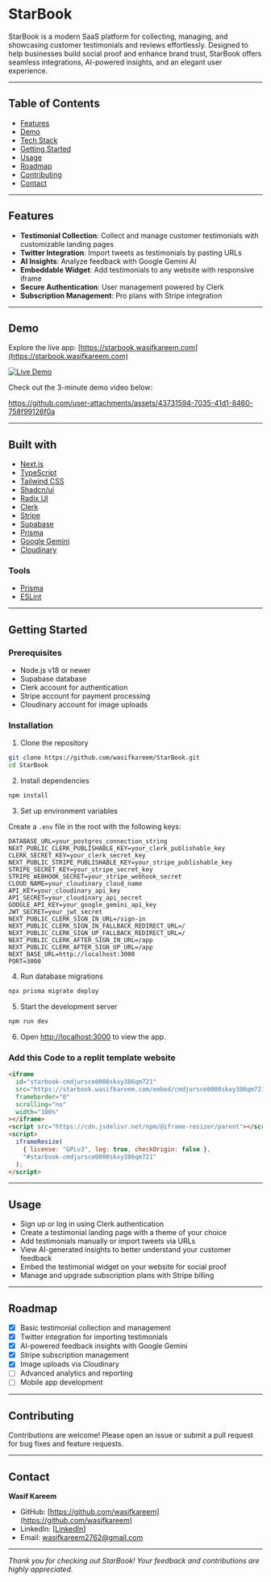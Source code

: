 # StarBook

StarBook is a modern SaaS platform for collecting, managing, and showcasing customer testimonials and reviews effortlessly. Designed to help businesses build social proof and enhance brand trust, StarBook offers seamless integrations, AI-powered insights, and an elegant user experience.

---

## Table of Contents

- [Features](#features)
- [Demo](#demo)
- [Tech Stack](#tech-stack)
- [Getting Started](#getting-started)
- [Usage](#usage)
- [Roadmap](#roadmap)
- [Contributing](#contributing)
- [Contact](#contact)

---

## Features

- **Testimonial Collection**: Collect and manage customer testimonials with customizable landing pages
- **Twitter Integration**: Import tweets as testimonials by pasting URLs
- **AI Insights**: Analyze feedback with Google Gemini AI
- **Embeddable Widget**: Add testimonials to any website with responsive iframe
- **Secure Authentication**: User management powered by Clerk
- **Subscription Management**: Pro plans with Stripe integration

---

## Demo

Explore the live app: [https://starbook.wasifkareem.com](https://starbook.wasifkareem.com)

<a href="https://codepen.io/Wasif-Kareem/pen/OJeExjy?editors=1000"
rel="noopener noreferrer"
target="_blank">
<img src="https://img.shields.io/badge/Live-Demo-brightgreen?style=for-the-badge&logo=appveyor" alt="Live Demo">
</a>

Check out the 3-minute demo video below:

https://github.com/user-attachments/assets/43731594-7035-41d1-8460-758f99126f0a

---

## Built with

- [Next.js](https://nextjs.org/)
- [TypeScript](https://www.typescriptlang.org/)
- [Tailwind CSS](https://tailwindcss.com/)
- [Shadcn/ui](https://ui.shadcn.com/)
- [Radix UI](https://www.radix-ui.com/)
- [Clerk](https://clerk.com/)
- [Stripe](https://stripe.com/)
- [Supabase](https://supabase.com/)
- [Prisma](https://www.prisma.io/)
- [Google Gemini](https://ai.google.dev/)
- [Cloudinary](https://cloudinary.com/)

### Tools

- [Prisma](https://www.prisma.io/)
- [ESLint](https://eslint.org/)

---

## Getting Started

### Prerequisites

- Node.js v18 or newer
- Supabase database
- Clerk account for authentication
- Stripe account for payment processing
- Cloudinary account for image uploads

### Installation

1. Clone the repository

```bash
git clone https://github.com/wasifkareem/StarBook.git
cd StarBook
```

2. Install dependencies

```bash
npm install
```

3. Set up environment variables

Create a `.env` file in the root with the following keys:

```env
DATABASE_URL=your_postgres_connection_string
NEXT_PUBLIC_CLERK_PUBLISHABLE_KEY=your_clerk_publishable_key
CLERK_SECRET_KEY=your_clerk_secret_key
NEXT_PUBLIC_STRIPE_PUBLISHABLE_KEY=your_stripe_publishable_key
STRIPE_SECRET_KEY=your_stripe_secret_key
STRIPE_WEBHOOK_SECRET=your_stripe_webhook_secret
CLOUD_NAME=your_cloudinary_cloud_name
API_KEY=your_cloudinary_api_key
API_SECRET=your_cloudinary_api_secret
GOOGLE_API_KEY=your_google_gemini_api_key
JWT_SECRET=your_jwt_secret
NEXT_PUBLIC_CLERK_SIGN_IN_URL=/sign-in
NEXT_PUBLIC_CLERK_SIGN_IN_FALLBACK_REDIRECT_URL=/
NEXT_PUBLIC_CLERK_SIGN_UP_FALLBACK_REDIRECT_URL=/
NEXT_PUBLIC_CLERK_AFTER_SIGN_IN_URL=/app
NEXT_PUBLIC_CLERK_AFTER_SIGN_UP_URL=/app
NEXT_BASE_URL=http://localhost:3000
PORT=3000
```

4. Run database migrations

```bash
npx prisma migrate deploy
```

5. Start the development server

```bash
npm run dev
```

6. Open [http://localhost:3000](http://localhost:3000) to view the app.

### Add this Code to a replit template website

```html
<iframe
  id="starbook-cmdjursce0000skxy386qm721"
  src="https://starbook.wasifkareem.com/embed/cmdjursce0000skxy386qm721?dark=false"
  frameborder="0"
  scrolling="no"
  width="100%"
></iframe>
<script src="https://cdn.jsdelivr.net/npm/@iframe-resizer/parent"></script>
<script>
  iframeResize(
    { license: "GPLv3", log: true, checkOrigin: false },
    "#starbook-cmdjursce0000skxy386qm721"
  );
</script>
```

---

## Usage

- Sign up or log in using Clerk authentication
- Create a testimonial landing page with a theme of your choice
- Add testimonials manually or import tweets via URLs
- View AI-generated insights to better understand your customer feedback
- Embed the testimonial widget on your website for social proof
- Manage and upgrade subscription plans with Stripe billing

---

## Roadmap

- [x] Basic testimonial collection and management
- [x] Twitter integration for importing testimonials
- [x] AI-powered feedback insights with Google Gemini
- [x] Stripe subscription management
- [x] Image uploads via Cloudinary
- [ ] Advanced analytics and reporting
- [ ] Mobile app development

---

## Contributing

Contributions are welcome! Please open an issue or submit a pull request for bug fixes and feature requests.

---

## Contact

**Wasif Kareem**

- GitHub: [https://github.com/wasifkareem](https://github.com/wasifkareem)
- LinkedIn: [[LinkedIn](https://www.linkedin.com/in/wasifdev2762/)]
- Email: wasifkareem2762@gmail.com

---

_Thank you for checking out StarBook! Your feedback and contributions are highly appreciated._
